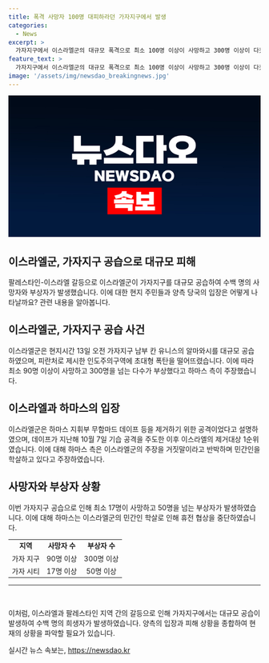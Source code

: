 ```yaml
---
title: 폭격 사망자 100명 대피하라던 가자지구에서 발생
categories:
  - News
excerpt: >
  가자지구에서 이스라엘군의 대규모 폭격으로 최소 100명 이상이 사망하고 300명 이상이 다쳤습니다. 이번 폭격은 인도주의 구역에 초대형 폭탄을 떨어뜨리며 발생했는데, 이스라엘은 하마스의 무함마드 데이프 등을 제거하기 위한 공격이라고 주장했습니다. 하마스는 이스라엘의 공격을 비난하며 휴전 협상을 중단했습니다. (150자)
feature_text: >
  가자지구에서 이스라엘군의 대규모 폭격으로 최소 100명 이상이 사망하고 300명 이상이 다쳤습니다. 이번 폭격은 인도주의 구역에 초대형 폭탄을 떨어뜨리며 발생했는데, 이스라엘은 하마스의 무함마드 데이프 등을 제거하기 위한 공격이라고 주장했습니다. 하마스는 이스라엘의 공격을 비난하며 휴전 협상을 중단했습니다. (150자)
image: '/assets/img/newsdao_breakingnews.jpg'
---
```


<p><img src="/assets/img/newsdao_breakingnews.jpg" alt="cryptoinkorea 속보" /></p>

<h2>이스라엘군, 가자지구 공습으로 대규모 피해</h2>

<p data-ke-size="size16">팔레스타인-이스라엘 갈등으로 이스라엘군이 가자지구를 대규모 공습하여 수백 명의 사망자와 부상자가 발생했습니다. 이에 대한 현지 주민들과 양측 당국의 입장은 어떻게 나타날까요? 관련 내용을 알아봅니다.</p>

<h2 data-ke-size="size26">이스라엘군, 가자지구 공습 사건</h2>

<p data-ke-size="size16">이스라엘군은 현지시간 13일 오전 가자지구 남부 칸 유니스의 알마와시를 대규모 공습하였으며, 피란처로 제시한 인도주의구역에 초대형 폭탄을 떨어뜨렸습니다. 이에 따라 최소 90명 이상이 사망하고 300명을 넘는 다수가 부상했다고 하마스 측이 주장했습니다.</p>

<h2 data-ke-size="size26">이스라엘과 하마스의 입장</h2>

<p data-ke-size="size16">이스라엘군은 하마스 지휘부 무함마드 데이프 등을 제거하기 위한 공격이었다고 설명하였으며, 데이프가 지난해 10월 7일 기습 공격을 주도한 이후 이스라엘의 제거대상 1순위였습니다. 이에 대해 하마스 측은 이스라엘군의 주장을 거짓말이라고 반박하며 민간인을 학살하고 있다고 주장하였습니다.</p>

<h2 data-ke-size="size26">사망자와 부상자 상황</h2>

<p data-ke-size="size16">이번 가자지구 공습으로 인해 최소 17명이 사망하고 50명을 넘는 부상자가 발생하였습니다. 이에 대해 하마스는 이스라엘군의 민간인 학살로 인해 휴전 협상을 중단하였습니다.</p>

<table>
    <tbody>
        <tr>
            <td style="text-align: center; height: 17px;"><b>지역</b></td>
            <td style="text-align: center; height: 17px;"><b>사망자 수</b></td>
            <td style="text-align: center; height: 17px;"><b>부상자 수</b></td>
        </tr>
        <tr>
            <td style="text-align: center; height: 17px;">가자 지구</td>
            <td style="text-align: center; height: 17px;">90명 이상</td>
            <td style="text-align: center; height: 17px;">300명 이상</td>
        </tr>
        <tr>
            <td style="text-align: center; height: 17px;">가자 시티</td>
            <td style="text-align: center; height: 17px;">17명 이상</td>
            <td style="text-align: center; height: 17px;">50명 이상</td>
        </tr>
    </tbody>
</table>

<hr>

<p data-ke-size="size16">&nbsp;</p>

<p>이처럼, 이스라엘과 팔레스타인 지역 간의 갈등으로 인해 가자지구에서는 대규모 공습이 발생하여 수백 명의 희생자가 발생하였습니다. 양측의 입장과 피해 상황을 종합하여 현재의 상황을 파악할 필요가 있습니다.</p>
실시간 뉴스 속보는, <a href="https://newsdao.kr" rel="dofollow">https://newsdao.kr</a>


